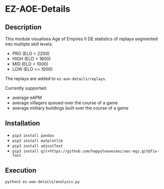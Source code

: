 # EZ-AOE-Details
## Description
This module visualises Age of Empires II DE statistics of replays segmented into multiple skill levels:
* PRO (ELO > 2200)
* HIGH (ELO > 1800)
* MID (ELO > 1000)
* LOW (ELO <= 1000)

The replays are added to `ez-aoe-details/replays`.

Currently supported:
* average eAPM
* average villagers queued over the course of a game
* average military buildings built over the course of a game

## Installation
* `pip3 install pandas`
* `pip3 install matplotlib`
* `pip3 install adjustText`
* `pip3 install git+https://github.com/happyleavesaoc/aoc-mgz.git@fix-fast`

## Execution
`python3 ez-aoe-details/analysis.py`